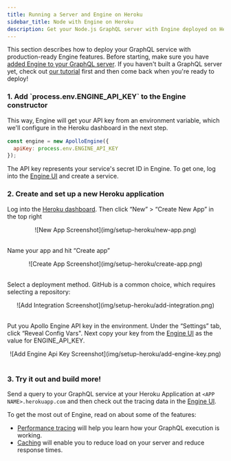 ```yaml
---
title: Running a Server and Engine on Heroku
sidebar_title: Node with Engine on Heroku
description: Get your Node.js GraphQL server with Engine deployed on Heroku
---
```


This section describes how to deploy your GraphQL service with production-ready Engine features. Before starting, make sure you have [added Engine to your GraphQL server](setup-node.html). If you haven't built a GraphQL server yet, check out [our tutorial](https://dev-blog.apollodata.com/tutorial-building-a-graphql-server-cddaa023c035) first and then come back when you're ready to deploy!

<h3 id="add-engine-key" title="Add Engine Key">1. Add `process.env.ENGINE_API_KEY` to the Engine constructor</h3>

This way, Engine will get your API key from an environment variable, which we'll configure in the Heroku dashboard in the next step.

```js
const engine = new ApolloEngine({
  apiKey: process.env.ENGINE_API_KEY
});
```

The API key represents your service's secret ID in Engine. To get one, log into the [Engine UI](https://engine.apollographql.com) and create a service.

<h3 id="configure-heroku" title="Configure Heroku">2. Create and set up a new Heroku application</h3>

Log into the [Heroku dashboard](https://dashboard.heroku.com/apps). Then click “New” > “Create New App” in the top right

<div style="text-align:center">
![New App Screenshot](img/setup-heroku/new-app.png)
<br></br>
</div>

Name your app and hit “Create app”

<div style="text-align:center">
![Create App Screenshot](img/setup-heroku/create-app.png)
<br></br>
</div>

Select a deployment method. GitHub is a common choice, which requires selecting a repository:

<div style="text-align:center">
![Add Integration Screenshot](img/setup-heroku/add-integration.png)
<br></br>
</div>

Put you Apollo Engine API key in the environment. Under the “Settings” tab, click “Reveal Config Vars". Next copy your key from the [Engine UI](http://engine.apollographql.com/) as the value for ENGINE_API_KEY.

<div style="text-align:center">
![Add Engine Api Key Screenshot](img/setup-heroku/add-engine-key.png)
<br></br>
</div>

<h3 id="test-and-add" title="Test and Expand">3. Try it out and build more!</h3>

Send a query to your GraphQL service at your Heroku Application at `<APP NAME>.herokuapp.com` and then check out the tracing data in the [Engine UI](http://engine.apollographql.com/).

To get the most out of Engine, read on about some of the features:

- [Performance tracing](./performance.html) will help you learn how your GraphQL execution is working.
- [Caching](./caching.html) will enable you to reduce load on your server and reduce response times.
